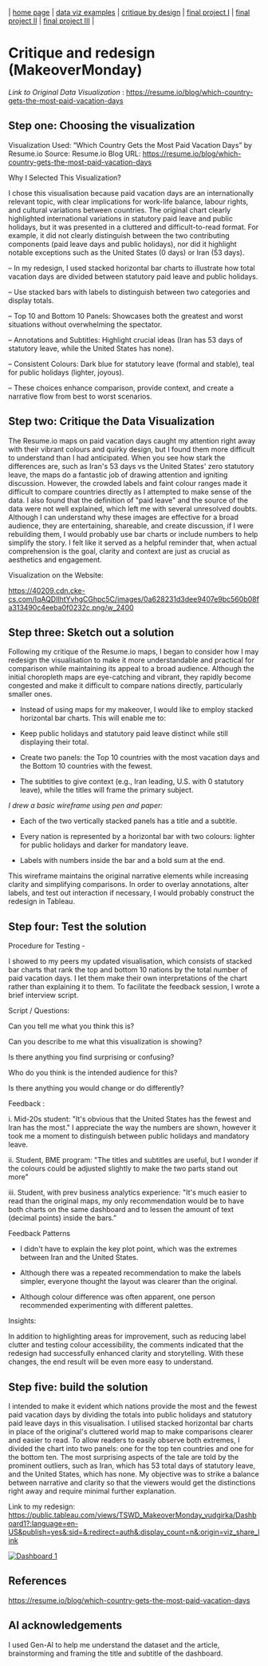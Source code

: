 | [home page](https://cmustudent.github.io/tswd-portfolio-templates/) | [data viz examples](dataviz-examples) | [critique by design](critique-by-design) | [final project I](final-project-part-one) | [final project II](final-project-part-two) | [final project III](final-project-part-three) |

# Critique and redesign (MakeoverMonday)

_Link to Original Data Visualization_ : https://resume.io/blog/which-country-gets-the-most-paid-vacation-days

## Step one: Choosing the visualization

Visualization Used: “Which Country Gets the Most Paid Vacation Days” by Resume.io
Source: Resume.io Blog
URL: https://resume.io/blog/which-country-gets-the-most-paid-vacation-days

Why I Selected This Visualization?

I chose this visualisation because paid vacation days are an internationally relevant topic, with clear implications for work-life balance, labour rights, and cultural variations between countries. The original chart clearly highlighted international variations in statutory paid leave and public holidays, but it was presented in a cluttered and difficult-to-read format. For example, it did not clearly distinguish between the two contributing components (paid leave days and public holidays), nor did it highlight notable exceptions such as the United States (0 days) or Iran (53 days).

– In my redesign, I used stacked horizontal bar charts to illustrate how total vacation days are divided between statutory paid leave and public holidays.

– Use stacked bars with labels to distinguish between two categories and display totals.

– Top 10 and Bottom 10 Panels: Showcases both the greatest and worst situations without overwhelming the spectator.

– Annotations and Subtitles: Highlight crucial ideas (Iran has 53 days of statutory leave, while the United States has none).

– Consistent Colours: Dark blue for statutory leave (formal and stable), teal for public holidays (lighter, joyous).

– These choices enhance comparison, provide context, and create a narrative flow from best to worst scenarios.

## Step two: Critique the Data Visualization

The Resume.io maps on paid vacation days caught my attention right away with their vibrant colours and quirky design, but I found them more difficult to understand than I had anticipated. When you see how stark the differences are, such as Iran's 53 days vs the United States' zero statutory leave, the maps do a fantastic job of drawing attention and igniting discussion. However, the crowded labels and faint colour ranges made it difficult to compare countries directly as I attempted to make sense of the data. I also found that the definition of "paid leave" and the source of the data were not well explained, which left me with several unresolved doubts. Although I can understand why these images are effective for a broad audience, they are entertaining, shareable, and create discussion, if I were rebuilding them, I would probably use bar charts or include numbers to help simplify the story. I felt like it served as a helpful reminder that, when actual comprehension is the goal, clarity and context are just as crucial as aesthetics and engagement.

Visualization on the Website:

https://40209.cdn.cke-cs.com/IqAQDlIhtYvhgCGhpc5C/images/0a628231d3dee9407e9bc560b08fa313490c4eeba0f0232c.png/w_2400


## Step three: Sketch out a solution
Following my critique of the Resume.io maps, I began to consider how I may redesign the visualisation to make it more understandable and practical for comparison while maintaining its appeal to a broad audience. Although the initial choropleth maps are eye-catching and vibrant, they rapidly become congested and make it difficult to compare nations directly, particularly smaller ones.

- Instead of using maps for my makeover, I would like to employ stacked horizontal bar charts. This will enable me to:

- Keep public holidays and statutory paid leave distinct while still displaying their total.

- Create two panels: the Top 10 countries with the most vacation days and the Bottom 10 countries with the fewest.

- The subtitles to give context (e.g., Iran leading, U.S. with 0 statutory leave), while the titles will frame the primary subject.

_I drew a basic wireframe using pen and paper:_

- Each of the two vertically stacked panels has a title and a subtitle.
  
- Every nation is represented by a horizontal bar with two colours: lighter for public holidays and darker for mandatory leave.
  
- Labels with numbers inside the bar and a bold sum at the end.

This wireframe maintains the original narrative elements while increasing clarity and simplifying comparisons. In order to overlay annotations, alter labels, and test out interaction if necessary, I would probably construct the redesign in Tableau.

## Step four: Test the solution

Procedure for Testing - 

I showed to my peers my updated visualisation, which consists of stacked bar charts that rank the top and bottom 10 nations by the total number of paid vacation days. I let them make their own interpretations of the chart rather than explaining it to them. To facilitate the feedback session, I wrote a brief interview script.

Script / Questions: 

Can you tell me what you think this is?

Can you describe to me what this visualization is showing?

Is there anything you find surprising or confusing?

Who do you think is the intended audience for this?

Is there anything you would change or do differently?

Feedback : 

i. Mid-20s student: "It's obvious that the United States has the fewest and Iran has the most." I appreciate the way the numbers are shown, however it took me a moment to distinguish between public holidays and mandatory leave.

ii. Student, BME program: "The titles and subtitles are useful, but I wonder if the colours could be adjusted slightly to make the two parts stand out more"

iii. Student, with prev business analytics experience: "It's much easier to read than the original maps, my only recommendation would be to have both charts on the same dashboard and to lessen the amount of text (decimal points) inside the bars.” 

Feedback Patterns

- I didn't have to explain the key plot point, which was the extremes between Iran and the United States.
  
- Although there was a repeated recommendation to make the labels simpler, everyone thought the layout was clearer than the original.
  
- Although colour difference was often apparent, one person recommended experimenting with different palettes.
  
Insights: 

In addition to highlighting areas for improvement, such as reducing label clutter and testing colour accessibility, the comments indicated that the redesign had successfully enhanced clarity and storytelling. With these changes, the end result will be even more easy to understand.


## Step five: build the solution

I intended to make it evident which nations provide the most and the fewest paid vacation days by dividing the totals into public holidays and statutory paid leave days in this visualisation. I utilised stacked horizontal bar charts in place of the original's cluttered world map to make comparisons clearer and easier to read. To allow readers to easily observe both extremes, I divided the chart into two panels: one for the top ten countries and one for the bottom ten. The most surprising aspects of the tale are told by the prominent outliers, such as Iran, which has 53 total days of statutory leave, and the United States, which has none. My objective was to strike a balance between narrative and clarity so that the viewers would get the distinctions right away and require minimal further explanation.

Link to my redesign: [https://public.tableau.com/views/TSWD_MakeoverMonday_vudgirka/Dashboard1?:language=en-US&publish=yes&:sid=&:redirect=auth&:display_count=n&:origin=viz_share_link
](https://public.tableau.com/views/TSWD_MakeoverMonday_vudgirka2/Dashboard1?:language=en-US&publish=yes&:sid=&:redirect=auth&:display_count=n&:origin=viz_share_link)

<div class='tableauPlaceholder' id='viz1758250737622' style='position: relative'><noscript><a href='#'><img alt='Dashboard 1 ' src='https:&#47;&#47;public.tableau.com&#47;static&#47;images&#47;TS&#47;TSWD_MakeoverMonday_vudgirka2&#47;Dashboard1&#47;1_rss.png' style='border: none' /></a></noscript><object class='tableauViz'  style='display:none;'><param name='host_url' value='https%3A%2F%2Fpublic.tableau.com%2F' /> <param name='embed_code_version' value='3' /> <param name='site_root' value='' /><param name='name' value='TSWD_MakeoverMonday_vudgirka2&#47;Dashboard1' /><param name='tabs' value='no' /><param name='toolbar' value='yes' /><param name='static_image' value='https:&#47;&#47;public.tableau.com&#47;static&#47;images&#47;TS&#47;TSWD_MakeoverMonday_vudgirka2&#47;Dashboard1&#47;1.png' /> <param name='animate_transition' value='yes' /><param name='display_static_image' value='yes' /><param name='display_spinner' value='yes' /><param name='display_overlay' value='yes' /><param name='display_count' value='yes' /><param name='language' value='en-US' /><param name='filter' value='publish=yes' /></object></div>                
<script type='text/javascript'>                    
  var divElement = document.getElementById('viz1758250737622');                   
  var vizElement = divElement.getElementsByTagName('object')[0];                    
  if ( divElement.offsetWidth > 800 ) { vizElement.style.width='1000px';vizElement.style.height='827px';} 
  else if ( divElement.offsetWidth > 500 ) { vizElement.style.width='1000px';vizElement.style.height='827px';} 
  else { vizElement.style.width='100%';vizElement.style.height='727px';}                     
  var scriptElement = document.createElement('script');                    
  scriptElement.src = 'https://public.tableau.com/javascripts/api/viz_v1.js';                    
  vizElement.parentNode.insertBefore(scriptElement, vizElement);                
</script>


## References
https://resume.io/blog/which-country-gets-the-most-paid-vacation-days

## AI acknowledgements

I used Gen-AI to help me understand the dataset and the article, brainstorming and framing the title and subtitle of the dashboard. 


